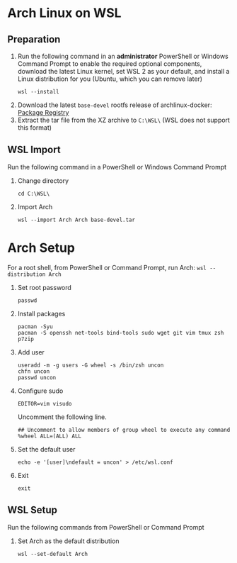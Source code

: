 # Arch Linux on WSL

## Preparation
1. Run the following command in an **administrator** PowerShell or Windows Command Prompt to enable the required optional components, download the latest Linux kernel, set WSL 2 as your default, and install a Linux distribution for you (Ubuntu, which you can remove later)
	```
	wsl --install
	```
2. Download the latest `base-devel` rootfs release of archlinux-docker: [Package Registry](https://gitlab.archlinux.org/archlinux/archlinux-docker/-/packages/597)
3. Extract the tar file from the XZ archive to `C:\WSL\` (WSL does not support this format)

## WSL Import
Run the following command in a PowerShell or Windows Command Prompt

1. Change directory
	```
	cd C:\WSL\
	```
2. Import Arch
	```
	wsl --import Arch Arch base-devel.tar
	````

# Arch Setup
For a root shell, from PowerShell or Command Prompt, run Arch: `wsl --distribution Arch`

1. Set root password
	```
	passwd
	```
2. Install packages
	```
	pacman -Syu
	pacman -S openssh net-tools bind-tools sudo wget git vim tmux zsh p7zip
	```
3. Add user
	```
	useradd -m -g users -G wheel -s /bin/zsh uncon
	chfn uncon
	passwd uncon
	```
4. Configure sudo
	```
	EDITOR=vim visudo
	```
	Uncomment the following line.
	```
	## Uncomment to allow members of group wheel to execute any command
	%wheel ALL=(ALL) ALL
	```
5. Set the default user
	```
	echo -e '[user]\ndefault = uncon' > /etc/wsl.conf
	```
6. Exit
	```
	exit
	```

## WSL Setup
Run the following commands from PowerShell or Command Prompt

1. Set Arch as the default distribution
	```
	wsl --set-default Arch
	````
